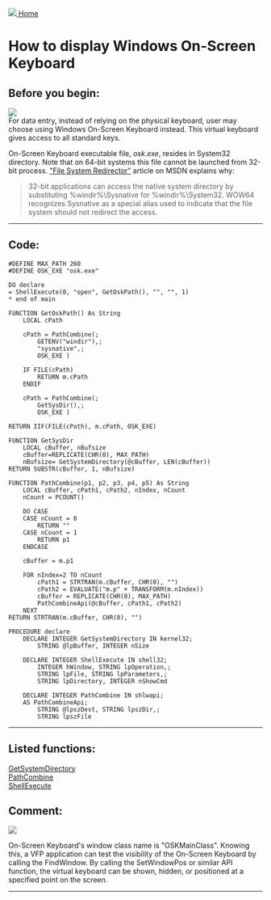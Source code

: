 [<img src="../images/home.png"> Home ](https://github.com/VFPX/Win32API)  

# How to display Windows On-Screen Keyboard

## Before you begin:
![](../images/onscreenkbd.png)  
For data entry, instead of relying on the physical keyboard, user may choose using Windows On-Screen Keyboard instead. This virtual keyboard gives access to all standard keys.  

On-Screen Keyboard executable file, *osk.exe*, resides in System32 directory. Note that on 64-bit systems this file cannot be launched from 32-bit process. ["File System Redirector"](http://msdn.microsoft.com/en-us/library/aa384187(v=vs.85).aspx) article on MSDN explains why:  

> 32-bit applications can access the native system directory by substituting %windir%\Sysnative for %windir%\System32. WOW64 recognizes Sysnative as a special alias used to indicate that the file system should not redirect the access.

***  


## Code:
```foxpro  
#DEFINE MAX_PATH 260
#DEFINE OSK_EXE "osk.exe"

DO declare
= ShellExecute(0, "open", GetOskPath(), "", "", 1)
* end of main

FUNCTION GetOskPath() As String
	LOCAL cPath

	cPath = PathCombine(;
		GETENV("windir"),;
		"sysnative",;
		OSK_EXE )

	IF FILE(cPath)
		RETURN m.cPath
	ENDIF
	
	cPath = PathCombine(;
		GetSysDir(),;
		OSK_EXE )

RETURN IIF(FILE(cPath), m.cPath, OSK_EXE)

FUNCTION GetSysDir
	LOCAL cBuffer, nBufsize
	cBuffer=REPLICATE(CHR(0), MAX_PATH)
	nBufsize= GetSystemDirectory(@cBuffer, LEN(cBuffer))
RETURN SUBSTR(cBuffer, 1, nBufsize)

FUNCTION PathCombine(p1, p2, p3, p4, p5) As String
	LOCAL cBuffer, cPath1, cPath2, nIndex, nCount
	nCount = PCOUNT()
	
	DO CASE
	CASE nCount = 0
		RETURN ""
	CASE nCount = 1
		RETURN p1
	ENDCASE

	cBuffer = m.p1
	
	FOR nIndex=2 TO nCount
		cPath1 = STRTRAN(m.cBuffer, CHR(0), "")
		cPath2 = EVALUATE("m.p" + TRANSFORM(m.nIndex))
		cBuffer = REPLICATE(CHR(0), MAX_PATH)
		PathCombineApi(@cBuffer, cPath1, cPath2)
	NEXT
RETURN STRTRAN(m.cBuffer, CHR(0), "")

PROCEDURE declare
	DECLARE INTEGER GetSystemDirectory IN kernel32;
		STRING @lpBuffer, INTEGER nSize
		
	DECLARE INTEGER ShellExecute IN shell32;
		INTEGER hWindow, STRING lpOperation,;
		STRING lpFile, STRING lpParameters,;
		STRING lpDirectory, INTEGER nShowCmd
		
	DECLARE INTEGER PathCombine IN shlwapi;
	AS PathCombineApi;
		STRING @lpszDest, STRING lpszDir,;
		STRING lpszFile  
```  
***  


## Listed functions:
[GetSystemDirectory](../libraries/kernel32/GetSystemDirectory.md)  
[PathCombine](../libraries/shlwapi/PathCombine.md)  
[ShellExecute](../libraries/shell32/ShellExecute.md)  

## Comment:
![](../images/onscreenkbdclass.png)

On-Screen Keyboard's window class name is "OSKMainClass". Knowing this, a VFP application can test the visibility of the On-Screen Keyboard by calling the FindWindow. By calling the SetWindowPos or similar API function, the virtual keyboard can be shown, hidden, or positioned at a specified point on the screen.  
  
***  


